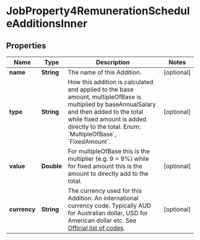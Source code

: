 

# JobProperty4RemunerationScheduleAdditionsInner


## Properties

| Name | Type | Description | Notes |
|------------ | ------------- | ------------- | -------------|
|**name** | **String** | The name of this Addition. |  [optional] |
|**type** | **String** | How this addition is calculated and applied to the base amount, multipleOfBase is multiplied by baseAnnualSalary and then added to the total while fixed amount is added directly to the total. Enum: &#x60;MultipleOfBase&#x60;, &#x60;FixedAmount&#x60;. |  [optional] |
|**value** | **Double** | For multipleOfBase this is the multiplier (e.g. 9 &#x3D; 9%) while for fixed amount this is the amount to directly add to the total. |  [optional] |
|**currency** | **String** | The currency used for this Addition. An international currency code. Typically AUD for Australian dollar, USD for American dollar etc. See [Official list of codes](https://www.iban.com/currency-codes). |  [optional] |



